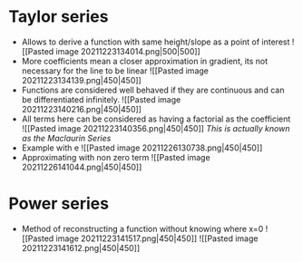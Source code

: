 # Taylor series
- Allows to derive a function with same height/slope as a point of interest
![[Pasted image 20211223134014.png|500|500]]
- More coefficients mean a closer approximation in gradient, its not necessary for the line to be linear
![[Pasted image 20211223134139.png|450|450]]
- Functions are considered well behaved if they are continuous and can be differentiated infinitely.
![[Pasted image 20211223140216.png|450|450]]
- All terms here can be considered as having a factorial as the coefficient
![[Pasted image 20211223140356.png|450|450]]
*This is actually known as the Maclaurin Series*
- Example with e
![[Pasted image 20211226130738.png|450|450]]
- Approximating with non zero term
![[Pasted image 20211226141044.png|450|450]]
# Power series
- Method of reconstructing a function without knowing where x=0
![[Pasted image 20211223141517.png|450|450]]
![[Pasted image 20211223141612.png|450|450]] 